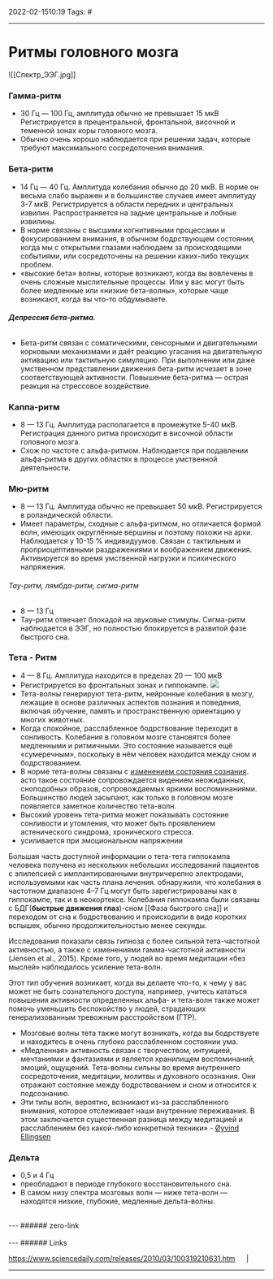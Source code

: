 2022-02-1510:19
Tags: #

---
# Ритмы головного мозга
![[Спектр_ЭЭГ.jpg]]
### **Гамма-ритм** 
- 30 Гц — 100 Гц, амплитуда обычно не превышает 15 мкВ Регистрируется в прецентральной, фронтальной, височной и теменной зонах коры головного мозга.
- Обычно очень хорошо наблюдается при решении задач, которые требуют максимального сосредоточения внимания.

### Бета-ритм
- 14 Гц — 40 Гц. Амплитуда колебания обычно до 20 мкВ. В норме он весьма слабо выражен и в большинстве случаев имеет амплитуду 3-7 мкВ. Регистрируется в области передних и центральных извилин. Распространяется на задние центральные и лобные извилины.
- В норме связаны с высшими когнитивными процессами и фокусированием внимания, в обычном бодрствующем состоянии, когда мы с открытыми глазами наблюдаем за происходящими событиями, или сосредоточены на решении каких-либо текущих проблем.
- «высокие бета» волны, которые возникают, когда вы вовлечены в очень сложные мыслительные процессы. Или у вас могут быть более медленные или «низкие бета-волны», которые чаще возникают, когда вы что-то обдумываете.  
###### **Депрессия бета-ритма.**
- Бета-ритм связан с соматическими, сенсорными и двигательными корковыми механизмами и даёт реакцию угасания на двигательную активацию или тактильную симуляцию. При выполнении или даже умственном представлении движения бета-ритм исчезает в зоне соответствующей активности. Повышение бета-ритма — острая реакция на стрессовое воздействие.

### Каппа-ритм
- 8 — 13 Гц. Амплитуда располагается в промежутке 5-40 мкВ. Регистрация данного ритма происходит в височной области головного мозга.
- Схож по частоте с альфа-ритмом. Наблюдается при подавлении альфа-ритма в других областях в процессе умственной деятельности.

### Мю-ритм
- 8 — 13 Гц. Амплитуда обычно не превышает 50 мкВ. Регистрируется в роландической области.
- Имеет параметры, сходные с альфа-ритмом, но отличается формой волн, имеющих округлённые вершины и поэтому похожи на арки. Наблюдается у 10-15 % индивидуумов. Связан с тактильным и проприоцептивными раздражениями и воображением движения. Активируется во время умственной нагрузки и психического напряжения.
###### Тау-ритм, лямбда-ритм, сигма-ритм
- 8 — 13 Гц
- Тау-ритм отвечает блокадой на звуковые стимулы. Сигма-ритм наблюдается в ЭЭГ, но полностью блокируется в развитой фазе быстрого сна.

### Тета - Ритм
- 4 — 8 Гц. Амплитуда находится в пределах 20 —  100 мкВ
- Регистрируется во фронтальных зонах и гиппокампе.
![](https://upload.wikimedia.org/wikipedia/commons/5/58/Normal_EEG_of_mouse.png)
- Тета-волны генерируют тета-ритм, нейронные колебания в мозгу, лежащие в основе различных аспектов познания и поведения, включая обучение, память и пространственную ориентацию у многих животных.
- Когда спокойное, расслабленное бодрствование переходит в сонливость. Колебания в головном мозге становятся более медленными и ритмичными. Это состояние называется ещё «сумеречным», поскольку в нём человек находится между сном и бодрствованием.
- В норме тета-волны связаны с [изменением состояния сознания](https://ru.wikipedia.org/wiki/%D0%98%D0%B7%D0%BC%D0%B5%D0%BD%D1%91%D0%BD%D0%BD%D0%BE%D0%B5_%D1%81%D0%BE%D1%81%D1%82%D0%BE%D1%8F%D0%BD%D0%B8%D0%B5_%D1%81%D0%BE%D0%B7%D0%BD%D0%B0%D0%BD%D0%B8%D1%8F "Изменённое состояние сознания"). асто такое состояние сопровождается видением неожиданных, сноподобных образов, сопровождаемых яркими воспоминаниями. Большинство людей засыпают, как только в головном мозге появляется заметное количество тета-волн.
- Высокий уровень тета-ритма может показывать состояние сонливости и утомления, что может быть проявлением астенического синдрома, хронического стресса.
- усиливается при эмоциональном напряжении

Большая часть доступной информации о тета-тета гиппокампа человека получена из нескольких небольших исследований пациентов с эпилепсией с имплантированными внутричерепно электродами, используемыми как часть плана лечения. обнаружили, что колебания в частотном диапазоне 4–7 Гц могут быть зарегистрированы как в гиппокампе, так и в неокортексе. Колебания гиппокампа были связаны с БДГ(**быстрые движения глаз**)-сном [[Фаза быстрого сна]] и переходом от сна к бодрствованию и происходили в виде коротких вспышек, обычно продолжительностью менее секунды.

Исследования показали связь гипноза с более сильной тета-частотной активностью, а также с изменениями гамма-частотной активности (Jensen et al., 2015). Кроме того, у людей во время медитации «без мыслей» наблюдалось усиление тета-волн.

Этот тип обучения возникает, когда вы делаете что-то, к чему у вас может не быть сознательного доступа, например, учитесь кататься
повышения активности определенных альфа- и тета-волн также может помочь уменьшить беспокойство у людей, страдающих генерализованным тревожным расстройством (ГТР).
- Мозговые волны тета также могут возникать, когда вы бодрствуете и находитесь в очень глубоко расслабленном состоянии ума.
- «Медленная» активность связан с творчеством, интуицией, мечтаниями и фантазиями и является хранилищем воспоминаний, эмоций, ощущений. Тета-волны сильны во время внутреннего сосредоточения, медитации, молитвы и духовного осознания. Они отражают состояние между бодрствованием и сном и относится к подсознанию.
- Эти типы волн, вероятно, возникают из-за расслабленного внимания, которое отслеживает наши внутренние переживания. В этом заключается существенная разница между медитацией и расслаблением без какой-либо конкретной техники» - [Øyvind Ellingsen](https://en.wikipedia.org/wiki/%C3%98yvind_Ellingsen)

### Дельта 
- 0,5 и 4 Гц 
- преобладают в периоде глубокого восстановительного сна.
- В самом низу спектра мозговых волн — ниже тета-волн — находятся низкие, глубокие, медленные дельта-волны.  


</br>
---
###### zero-link </br>

</br>
---
###### Links </br>

https://www.sciencedaily.com/releases/2010/03/100319210631.htm
 &emsp; | &emsp; 


---